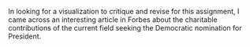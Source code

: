 In looking for a visualization to critique and revise for this assignment, I came across an interesting article in Forbes about the charitable contributions of the current field seeking the Democratic nomination for President.
